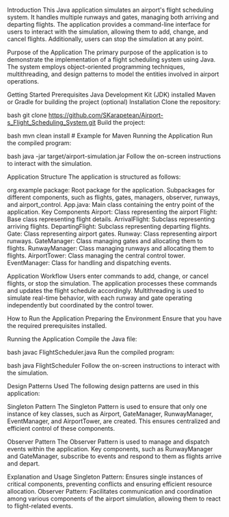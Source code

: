 Introduction
This Java application simulates an airport's flight scheduling system. It handles multiple runways and gates, managing both arriving and departing flights. The application provides a command-line interface for users to interact with the simulation, allowing them to add, change, and cancel flights. Additionally, users can stop the simulation at any point.

Purpose of the Application
The primary purpose of the application is to demonstrate the implementation of a flight scheduling system using Java. The system employs object-oriented programming techniques, multithreading, and design patterns to model the entities involved in airport operations.

Getting Started
Prerequisites
Java Development Kit (JDK) installed
Maven or Gradle for building the project (optional)
Installation
Clone the repository:

bash
git clone <https://github.com/SKarapetean/Airport-s_Flight_Scheduling_System.git>
Build the project:

bash
mvn clean install   # Example for Maven
Running the Application
Run the compiled program:

bash
java -jar target/airport-simulation.jar
Follow the on-screen instructions to interact with the simulation.

Application Structure
The application is structured as follows:

org.example package: Root package for the application.
Subpackages for different components, such as flights, gates, managers, observer, runways, and airport_control.
App.java: Main class containing the entry point of the application.
Key Components
Airport: Class representing the airport
Flight: Base class representing flight details.
ArrivalFlight: Subclass representing arriving flights.
DepartingFlight: Subclass representing departing flights.
Gate: Class representing airport gates.
Runway: Class representing airport runways.
GateManager: Class managing gates and allocating them to flights.
RunwayManager: Class managing runways and allocating them to flights.
AirportTower: Class managing the central control tower.
EventManager: Class for handling and dispatching events.

Application Workflow
Users enter commands to add, change, or cancel flights, or stop the simulation.
The application processes these commands and updates the flight schedule accordingly.
Multithreading is used to simulate real-time behavior, with each runway and gate operating independently but coordinated by the control tower.

How to Run the Application
Preparing the Environment
Ensure that you have the required prerequisites installed.

Running the Application
Compile the Java file:

bash
javac FlightScheduler.java
Run the compiled program:

bash
java FlightScheduler
Follow the on-screen instructions to interact with the simulation.

Design Patterns Used
The following design patterns are used in this application:

Singleton Pattern
The Singleton Pattern is used to ensure that only one instance of key classes, such as Airport, GateManager, RunwayManager, EventManager, and AirportTower, are created. This ensures centralized and efficient control of these components.

Observer Pattern
The Observer Pattern is used to manage and dispatch events within the application. Key components, such as RunwayManager and GateManager, subscribe to events and respond to them as flights arrive and depart.

Explanation and Usage
Singleton Pattern: Ensures single instances of critical components, preventing conflicts and ensuring efficient resource allocation.
Observer Pattern: Facilitates communication and coordination among various components of the airport simulation, allowing them to react to flight-related events.